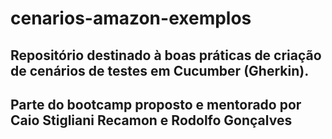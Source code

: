 # cenarios-amazon-exemplos

## Repositório destinado à boas práticas de criação de cenários de testes em Cucumber (Gherkin).

## Parte do bootcamp proposto e mentorado por Caio Stigliani Recamon e Rodolfo Gonçalves
